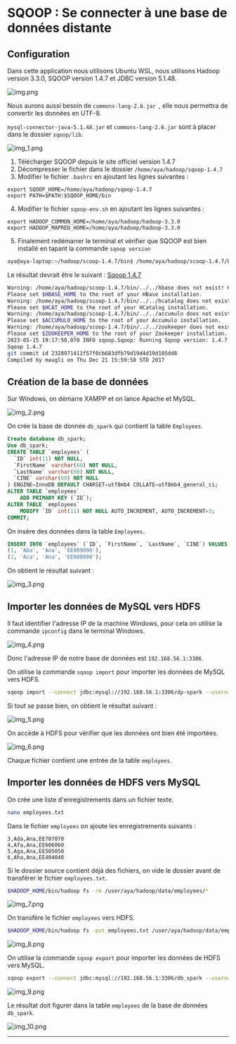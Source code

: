 # SQOOP : Se connecter à une base de données distante 

## Configuration 
Dans cette application nous utilisons Ubuntu WSL, nous utilisons Hadoop version 3.3.0, SQOOP version 1.4.7 et JDBC version 5.1.48.

![img.png](IMAGES/img.png)


Nous aurons aussi besoin de `commons-lang-2.6.jar `, elle nous permettra de convertir les données en UTF-8.

`mysql-connector-java-5.1.48.jar` et `commons-lang-2.6.jar` sont à placer dans le dossier `sqoop/lib`.

![img_1.png](IMAGES/img_1.png)


1. Télécharger SQOOP depuis le site officiel version 1.4.7
2. Décompresser le fichier dans le dossier `/home/aya/hadoop/sqoop-1.4.7`
3. Modifier le fichier `.bashrc` en ajoutant les lignes suivantes :
```
export SQOOP_HOME=/home/aya/hadoop/sqoop-1.4.7
export PATH=$PATH:$SQOOP_HOME/bin
```
4. Modifier le fichier `sqoop-env.sh` en ajoutant les lignes suivantes :
```
export HADOOP_COMMON_HOME=/home/aya/hadoop/hadoop-3.3.0
export HADOOP_MAPRED_HOME=/home/aya/hadoop/hadoop-3.3.0
```
5. Finalement redémarrer le terminal et vérifier que SQOOP est bien installé en tapant la commande `sqoop version`
````bash
aya@aya-laptop:~/hadoop/scoop-1.4.7/bin$ /home/aya/hadoop/scoop-1.4.7/bin/sqoop version
````
Le résultat devrait être le suivant : [Sqoop 1.4.7](https://sqoop.apache.org/docs/1.4.7/SqoopUserGuide.html)
````bash
Warning: /home/aya/hadoop/scoop-1.4.7/bin/../../hbase does not exist! HBase imports will fail.
Please set $HBASE_HOME to the root of your HBase installation.
Warning: /home/aya/hadoop/scoop-1.4.7/bin/../../hcatalog does not exist! HCatalog jobs will fail.
Please set $HCAT_HOME to the root of your HCatalog installation.
Warning: /home/aya/hadoop/scoop-1.4.7/bin/../../accumulo does not exist! Accumulo imports will fail.
Please set $ACCUMULO_HOME to the root of your Accumulo installation.
Warning: /home/aya/hadoop/scoop-1.4.7/bin/../../zookeeper does not exist! Accumulo imports will fail.
Please set $ZOOKEEPER_HOME to the root of your Zookeeper installation.
2023-05-15 19:17:50,070 INFO sqoop.Sqoop: Running Sqoop version: 1.4.7
Sqoop 1.4.7
git commit id 2328971411f57f0cb683dfb79d19d4d19d185dd8
Compiled by maugli on Thu Dec 21 15:59:58 STD 2017
````

## Création de la base de données

Sur Windows, on démarre XAMPP et on lance Apache et MySQL.

![img_2.png](IMAGES/img_2.png)

On crée la base de donnée `db_spark` qui contient la table `Employees`.

````sql
Create database db_spark;
Use db_spark;
CREATE TABLE `employees` (
  `ID` int(11) NOT NULL,
  `FirstName` varchar(60) NOT NULL,
  `LastName` varchar(60) NOT NULL,
  `CINE` varchar(60) NOT NULL
) ENGINE=InnoDB DEFAULT CHARSET=utf8mb4 COLLATE=utf8mb4_general_ci;
ALTER TABLE `employees`
    ADD PRIMARY KEY (`ID`);
ALTER TABLE `employees`
    MODIFY `ID` int(11) NOT NULL AUTO_INCREMENT, AUTO_INCREMENT=3;
COMMIT;
````

On insère des données dans la table `Employees`.

````sql
INSERT INTO `employees` (`ID`, `FirstName`, `LastName`, `CINE`) VALUES
(1, 'Aba', 'Ana', 'EE909090'),
(2, 'Aca', 'Ana', 'EE808080');
````

On obtient le résultat suivant :

![img_3.png](IMAGES/img_3.png)

## Importer les données de MySQL vers HDFS

Il faut identifier l'adresse IP de la machine Windows, pour cela on utilise la commande `ipconfig` dans le terminal Windows.

![img_4.png](IMAGES/img_4.png)

Donc l'adresse IP de notre base de données est `192.168.56.1:3306`.

On utilise la commande `sqoop import` pour importer les données de MySQL vers HDFS.

````bash
sqoop import --connect jdbc:mysql://192.168.56.1:3306/dp-spark --username root --password '' --table employees --target-dir /user/aya/hadoop/data/employees
````

Si tout se passe bien, on obtient le résultat suivant :

![img_5.png](IMAGES/img_5.png)

On accède à HDFS pour vérifier que les données ont bien été importées.

![img_6.png](IMAGES/img_6.png)

Chaque fichier contient une entrée de la table `employees`.

## Importer les données de HDFS vers MySQL

On crée une liste d'enregistrements dans un fichier texte.

````bash
nano employees.txt
````

Dans le fichier `employees` on ajoute les enregistrements suivants :

````text
3,Ada,Ana,EE707070
4,Afa,Ana,EE606060
5,Aga,Ana,EE505050
6,Aha,Ana,EE404040
````

Si le dossier source contient déjà des fichiers, on vide le dossier avant de transférer le fichier `employees.txt`.

````bash
$HADOOP_HOME/bin/hadoop fs -rm /user/aya/hadoop/data/employees/*
````
![img_7.png](IMAGES/img_7.png)

On transfère le fichier `employees` vers HDFS.

````bash
$HADOOP_HOME/bin/hadoop fs -put employees.txt /user/aya/hadoop/data/employees
````
![img_8.png](IMAGES/img_8.png)



On utilise la commande `sqoop export` pour importer les données de HDFS vers MySQL.

````bash
sqoop export --connect jdbc:mysql://192.168.56.1:3306/db_spark --username root --password '' --table employees --export-dir /user/aya/hadoop/data/employees --input-fields-terminated-by ',' --input-lines-terminated-by '\n' 
````

![img_9.png](IMAGES/img_9.png)

Le résultat doit figurer dans la table `employees` de la base de données `db_spark`.

![img_10.png](IMAGES/img_10.png)


---


